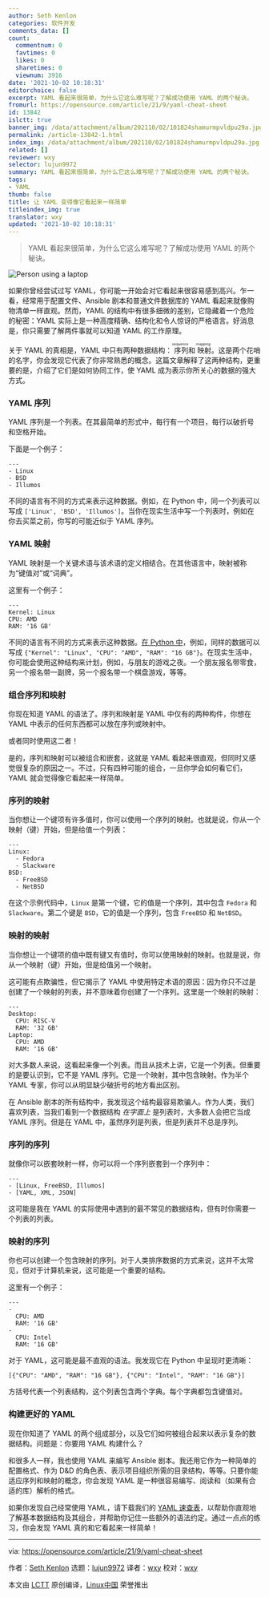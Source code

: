 ```yaml
---
author: Seth Kenlon
categories: 软件开发
comments_data: []
count:
  commentnum: 0
  favtimes: 0
  likes: 0
  sharetimes: 0
  viewnum: 3916
date: '2021-10-02 10:18:31'
editorchoice: false
excerpt: YAML 看起来很简单，为什么它这么难写呢？了解成功使用 YAML 的两个秘诀。
fromurl: https://opensource.com/article/21/9/yaml-cheat-sheet
id: 13842
islctt: true
banner_img: /data/attachment/album/202110/02/101824shamurmpvldpu29a.jpg
permalink: /article-13842-1.html
index_img: /data/attachment/album/202110/02/101824shamurmpvldpu29a.jpg.thumb.jpg
related: []
reviewer: wxy
selector: lujun9972
summary: YAML 看起来很简单，为什么它这么难写呢？了解成功使用 YAML 的两个秘诀。
tags:
- YAML
thumb: false
title: 让 YAML 变得像它看起来一样简单
titleindex_img: true
translator: wxy
updated: '2021-10-02 10:18:31'
---
```



> 
> YAML 看起来很简单，为什么它这么难写呢？了解成功使用 YAML 的两个秘诀。
> 
> 
> 


![](/data/attachment/album/202110/02/101824shamurmpvldpu29a.jpg "Person using a laptop")


如果你曾经尝试过写 YAML，你可能一开始会对它看起来很容易感到高兴。乍一看，经常用于配置文件、Ansible 剧本和普通文件数据库的 YAML 看起来就像购物清单一样直观。然而，YAML 的结构中有很多细微的差别，它隐藏着一个危险的秘密：YAML 实际上是一种高度精确、结构化和令人惊讶的严格语言。好消息是，你只需要了解两件事就可以知道 YAML 的工作原理。


关于 YAML 的真相是，YAML 中只有两种数据结构：<ruby> 序列 <rt>  sequence </rt></ruby>和<ruby> 映射 <rt>  mapping </rt></ruby>。这是两个花哨的名字，你会发现它代表了你非常熟悉的概念。这篇文章解释了这两种结构，更重要的是，介绍了它们是如何协同工作，使 YAML 成为表示你所关心的数据的强大方式。


### YAML 序列


YAML 序列是一个列表。在其最简单的形式中，每行有一个项目，每行以破折号和空格开始。


下面是一个例子：



```
---
- Linux
- BSD
- Illumos

```

不同的语言有不同的方式来表示这种数据。例如，在 Python 中，同一个列表可以写成 `['Linux', 'BSD', 'Illumos']`。当你在现实生活中写一个列表时，例如在你去买菜之前，你写的可能近似于 YAML 序列。


### YAML 映射


YAML 映射是一个关键术语与该术语的定义相结合。在其他语言中，映射被称为“键值对”或“词典”。


这里有一个例子：



```
---
Kernel: Linux
CPU: AMD
RAM: '16 GB'

```

不同的语言有不同的方式来表示这种数据。[在 Python 中](https://opensource.com/article/21/3/dictionary-values-python)，例如，同样的数据可以写成 `{"Kernel": "Linux", "CPU": "AMD", "RAM": "16 GB"}`。在现实生活中，你可能会使用这种结构来计划，例如，与朋友的游戏之夜。一个朋友报名带零食，另一个报名带一副牌，另一个报名带一个棋盘游戏，等等。


### 组合序列和映射


你现在知道 YAML 的语法了。序列和映射是 YAML 中仅有的两种构件，你想在 YAML 中表示的任何东西都可以放在序列或映射中。


或者同时使用这二者！


是的，序列和映射可以被组合和嵌套，这就是 YAML 看起来很直观，但同时又感觉很复杂的原因之一。不过，只有四种可能的组合，一旦你学会如何看它们，YAML 就会觉得像它看起来一样简单。


### 序列的映射


当你想让一个键项有许多值时，你可以使用一个序列的映射。也就是说，你从一个映射（键）开始，但是给值一个列表：



```
---
Linux:
  - Fedora
  - Slackware
BSD:
  - FreeBSD
  - NetBSD

```

在这个示例代码中，`Linux` 是第一个键，它的值是一个序列，其中包含 `Fedora` 和 `Slackware`。第二个键是 `BSD`，它的值是一个序列，包含 `FreeBSD` 和 `NetBSD`。


### 映射的映射


当你想让一个键项的值中既有键又有值时，你可以使用映射的映射。也就是说，你从一个映射（键）开始，但是给值另一个映射。


这可能有点欺骗性，但它揭示了 YAML 中使用特定术语的原因：因为你只不过是创建了一个映射的列表，并不意味着你创建了一个序列。这里是一个映射的映射：



```
---
Desktop:
  CPU: RISC-V
  RAM: '32 GB'
Laptop:
  CPU: AMD
  RAM: '16 GB'

```

对大多数人来说，这看起来像一个列表。而且从技术上讲，它是一个列表。但重要的是要认识到，它不是 YAML 序列。它是一个映射，其中包含映射。作为半个 YAML 专家，你可以从明显缺少破折号的地方看出区别。


在 Ansible 剧本的所有结构中，我发现这个结构最容易欺骗人。作为人类，我们喜欢列表，当我们看到一个数据结构 *在字面上* 是列表时，大多数人会把它当成 YAML 序列。但是在 YAML 中，虽然序列是列表，但是列表并不总是序列。


### 序列的序列


就像你可以嵌套映射一样，你可以将一个序列嵌套到一个序列中：



```
---
- [Linux, FreeBSD, Illumos]
- [YAML, XML, JSON]

```

这可能是我在 YAML 的实际使用中遇到的最不常见的数据结构，但有时你需要一个列表的列表。


### 映射的序列


你也可以创建一个包含映射的序列。对于人类排序数据的方式来说，这并不太常见，但对于计算机来说，这可能是一个重要的结构。


这里有一个例子：



```
---
-
  CPU: AMD
  RAM: '16 GB'
-
  CPU: Intel
  RAM: '16 GB'

```

对于 YAML，这可能是最不直观的语法。我发现它在 Python 中呈现时更清晰：



```
[{"CPU": "AMD", "RAM": "16 GB"}, {"CPU": "Intel", "RAM": "16 GB"}]

```

方括号代表一个列表结构，这个列表包含两个字典。每个字典都包含键值对。


### 构建更好的 YAML


现在你知道了 YAML 的两个组成部分，以及它们如何被组合起来以表示复杂的数据结构。问题是：你要用 YAML 构建什么？


和很多人一样，我也使用 YAML 来编写 Ansible 剧本。我还用它作为一种简单的配置格式、作为 D&D 的角色表、表示项目组织所需的目录结构，等等。只要你能适应序列和映射的概念，你会发现 YAML 是一种很容易编写、阅读和（如果有合适的库）解析的格式。


如果你发现自己经常使用 YAML，请下载我们的 [YAML 速查表](https://opensource.com/downloads/yaml-cheat-sheet)，以帮助你直观地了解基本数据结构及其组合，并帮助你记住一些额外的语法约定。通过一点点的练习，你会发现 YAML 真的和它看起来一样简单！




---


via: <https://opensource.com/article/21/9/yaml-cheat-sheet>


作者：[Seth Kenlon](https://opensource.com/users/seth) 选题：[lujun9972](https://github.com/lujun9972) 译者：[wxy](https://github.com/wxy) 校对：[wxy](https://github.com/wxy)


本文由 [LCTT](https://github.com/LCTT/TranslateProject) 原创编译，[Linux中国](https://linux.cn/) 荣誉推出